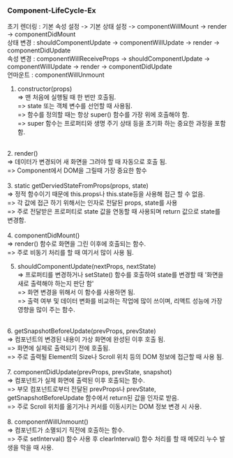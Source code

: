 ### Component-LifeCycle-Ex

초기 렌더링 : 기본 속성 설정 -> 기본 상태 설정 -> componentWillMount -> render -> componentDidMount<br />
상태 변경   : shouldComponentUpdate -> componentWillUpdate -> render -> componentDidUpdate<br />
속성 변경   : componentWillReceiveProps -> shouldComponentUpdate -> componentWillUpdate -> render -> componentDidUpdate<br />
언마운트    : componentWillUnmount

1. constructor(props)<br />
=> 맨 처음에 실행될 때 한 번만 호출됨.<br />
=> state 또는 객체 변수를 선언할 때 사용됨.<br />
=> 함수를 정의할 때는 항상 super() 함수를 가장 위에 호출해야 함.<br />
=> super 함수는 프로퍼티와 생명 주기 상태 등을 초기화 하는 중요한 과정을 포함함.<br />
<br />
2. render()<br />
=> 데이터가 변경되어 새 화면을 그려야 할 때 자동으로 호출 됨.<br />
=> Component에서 DOM을 그릴때 가장 중요한 함수<br />
<br />
3. static getDerviedStateFromProps(props, state)<br />
=> 정적 함수이기 때문에 this.props나 this.state등을 사용해 접근 할 수 없음.<br />
=> 각 값에 접근 하기 위해서는 인자로 전달된 props, state를 사용<br />
=> 주로 전달받은 프로퍼티로 state 값을 연동할 때 사용되며 return 값으로 state를 변경함.<br />
<br />
4. componentDidMount()<br />
=> render() 함수로 화면을 그린 이후에 호출되는 함수.<br />
=> 주로 비동기 처리를 할 때 여기서 많이 사용 됨.<br />

5. shouldComponentUpdate(nextProps, nextState)<br />
=> 프로퍼티를 변경하거나 setState() 함수를 호출하여 state를 변경할 때 '화면을 새로 출력해야 하는지 판단 함'<br />
=> 화면 변경을 위해서 이 함수를 사용하면 됨.<br />
=> 출력 여부 및 데이터 변화를 비교하는 작업에 많이 쓰이며, 리액트 성능에 가장 영향을 많이 주는 함수.<br />
<br />
6. getSnapshotBeforeUpdate(prevProps, prevState)<br />
=> 컴포넌트의 변경된 내용이 가상 화면에 완성된 이후 호출 됨.<br />
=> 화면에 실제로 출력되기 전에 호출됨.<br />
=> 주로 출력될 Element의 Size나 Scroll 위치 등의 DOM 정보에 접근할 때 사용 됨.<br />
<br />
7. componentDidUpdate(prevProps, prevState, snapshot)<br />
=> 컴포넌트가 실제 화면에 출력된 이후 호출되는 함수.<br />
=> 부모 컴포넌트로부터 전달된 prevProps나 prevState, getSnapshotBeforeUpdate 함수에서 return된 값을 인자로 받음.<br />
=> 주로 Scroll 위치를 옮기거나 커서를 이동시키는 DOM 정보 변경 시 사용.<br />
<br />
8. componentWillUnmount()<br />
=> 컴포넌트가 소멸되기 직전에 호출하는 함수.<br />
=> 주로 setInterval() 함수 사용 후 clearInterval() 함수 처리를 할 때 메모리 누수 발생을 막을 때 사용.<br />
